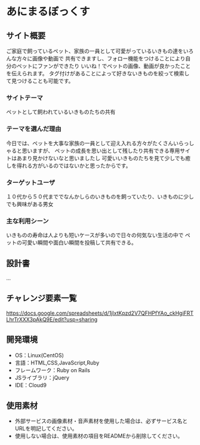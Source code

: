 # あにまるぼっくす

## サイト概要
ご家庭で飼っているペット、家族の一員として可愛がっているいきもの達をいろんな方々に画像や動画で
共有できますし、フォロー機能をつけることにより自分のペットにファンができたり
いいね！でペットの画像、動画が良かったことを伝えられます。
タグ付けがあることによって好きないきものを絞って検索して見つけることも可能です。

### サイトテーマ
ペットとして飼われているいきものたちの共有

### テーマを選んだ理由
今日では、ペットを大事な家族の一員として迎え入れる方々がたくさんいらっしゃると思いますが、
ペットの成長を思い出として残したり共有できる専用サイトはあまり見かけないなと思いましたし
可愛いいきものたちを見て少しでも癒しを得れる方がいるのではないかと思ったからです。

### ターゲットユーザ
１０代から５０代まででなんかしらのいきものを飼っていたり、いきものに少しでも興味がある男女

### 主な利用シーン
いきものの寿命は人よりも短いケースが多いので日々の何気ない生活の中で
ペットの可愛い瞬間や面白い瞬間を投稿して共有できる。

## 設計書
...

## チャレンジ要素一覧
https://docs.google.com/spreadsheets/d/1jIxtKpzd2V7QFHPfYAo_ckHgiFRTLhrTrXXX3pAkQ9E/edit?usp=sharing

## 開発環境
- OS：Linux(CentOS)
- 言語：HTML,CSS,JavaScript,Ruby
- フレームワーク：Ruby on Rails
- JSライブラリ：jQuery
- IDE：Cloud9

## 使用素材
- 外部サービスの画像素材・音声素材を使用した場合は、必ずサービス名とURLを明記してください。
- 使用しない場合は、使用素材の項目をREADMEから削除してください。